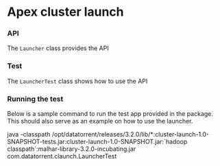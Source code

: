 # Apex cluster launch

### API

The `Launcher` class provides the API

### Test

The `LauncherTest` class shows how to use the API

### Running the test

Below is a sample command to run the test app provided in the package. This should also serve as an example on how to use the launcher.

java -classpath /opt/datatorrent/releases/3.2.0/lib/*:cluster-launch-1.0-SNAPSHOT-tests.jar:cluster-launch-1.0-SNAPSHOT.jar:\`hadoop classpath\`:malhar-library-3.2.0-incubating.jar com.datatorrent.claunch.LauncherTest